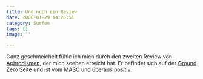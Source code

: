 ```yaml
---
title: Und noch ein Review
date: 2006-01-29 14:26:51
category: Surfen
tags: []
image: ''

---
```


Ganz geschmeichelt fühle ich mich durch den zweiten Review von [Aphrodismen](http://www.misantropolis.de/musik/Aphrodismen), der mich soeben erreicht hat. Er befindet sich auf der [Ground Zero Seite](http://www.the-groundzero.com/reviews/review_album_misanthrop.htm) und ist vom [MASC](http://www.nbp-online.de) und überaus positiv.
